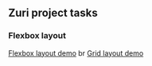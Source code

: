 ## Zuri project tasks

### Flexbox layout

[Flexbox layout demo](https://sethearchitect.github.io/zuri-projects/) br
[Grid layout demo](https://sethearchitect.github.io/zuri-projects/grid.html)
